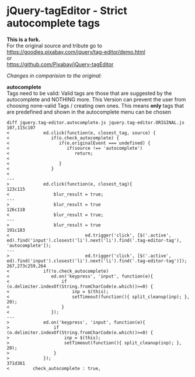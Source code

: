 jQuery-tagEditor - Strict autocomplete tags
============================================

**This is a fork.**<br />
For the original source and tribute go to<br />
https://goodies.pixabay.com/jquery/tag-editor/demo.html<br />
or<br />
https://github.com/Pixabay/jQuery-tagEditor<br />

_Changes in comparision to the original:_

**autocomplete**<br />
Tags need to be valid: Valid tags are those that are suggested by the autocomplete and NOTHING more.
This Version can prevent the user from choosing none-valid Tags / creating own ones.
This means **only** tags that are predefined and shown in the autocomplete menu can be chosen

```
diff jquery.tag-editor.autocomplete.js jquery.tag-editor.ORIGINAL.js
107,115c107
<             ed.click(function(e, closest_tag, source) {
<                if(o.check_autocomplete) {
<                   if(e.originalEvent === undefined) {  
<                      if(source !== 'autocomplete') 
<                         return;
<                      
<                   }
<                }
<                
---
>             ed.click(function(e, closest_tag){
123c115
<                 blur_result = true;
---
>                 blur_result = true
126c118
<                 blur_result = true;
---
>                 blur_result = true
191c183
<                             ed.trigger('click', [$('.active', ed).find('input').closest('li').next('li').find('.tag-editor-tag'), 'autocomplete']);
---
>                             ed.trigger('click', [$('.active', ed).find('input').closest('li').next('li').find('.tag-editor-tag')]);
267,273c259,264
<             if(!o.check_autocomplete)
<                ed.on('keypress', 'input', function(e){ 
<                    if (o.delimiter.indexOf(String.fromCharCode(e.which))>=0) {
<                        inp = $(this);
<                        setTimeout(function(){ split_cleanup(inp); }, 20);
<                    }
<                });
---
>             ed.on('keypress', 'input', function(e){
>                 if (o.delimiter.indexOf(String.fromCharCode(e.which))>=0) {
>                     inp = $(this);
>                     setTimeout(function(){ split_cleanup(inp); }, 20);
>                 }
>             });
371d361
<         check_autocomplete : true,

```
